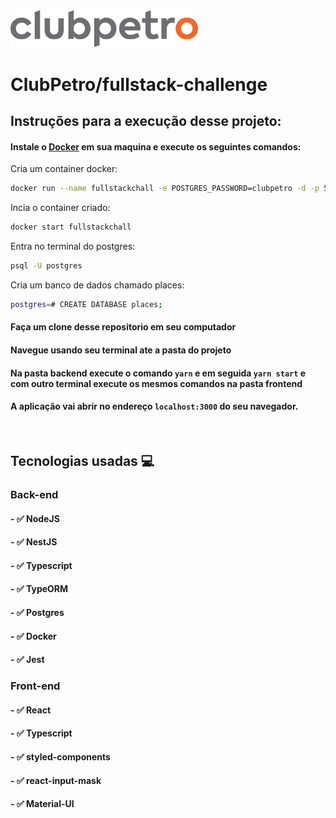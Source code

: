 <img src="logo-clubpetro.png" alt="Clubpetro" width="300">

# ClubPetro/fullstack-challenge
## Instruções para a execução desse projeto:

#### Instale o <a href="https://www.docker.com/">Docker</a> em sua maquina e execute os seguintes comandos:
Cria um container docker:
```bash 
docker run --name fullstackchall -e POSTGRES_PASSWORD=clubpetro -d -p 5432:5432 postgres
```
Incia o container criado:
```bash 
docker start fullstackchall
```
Entra no terminal do postgres:
```bash
psql -U postgres
```
Cria um banco de dados chamado places:
```bash
postgres=# CREATE DATABASE places;
```


#### Faça um clone desse repositorio em seu computador
#### Navegue usando seu terminal ate a pasta do projeto 
#### Na pasta backend execute o comando `yarn` e em seguida `yarn start` e com outro terminal execute os mesmos comandos na pasta frontend
#### A aplicação vai abrir no endereço ```localhost:3000``` do seu navegador.



&nbsp;


## Tecnologias usadas 💻

### Back-end 

#### - ✅ NodeJS
#### - ✅ NestJS
#### - ✅ Typescript
#### - ✅ TypeORM
#### - ✅ Postgres
#### - ✅ Docker
#### - ✅ Jest


### Front-end 

#### - ✅ React
#### - ✅ Typescript
#### - ✅ styled-components
#### - ✅ react-input-mask
#### - ✅ Material-UI
